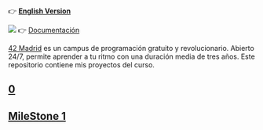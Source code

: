 :point_right: **[English Version](README_en.md)**

![](documentation/logo2.jpg)   👉 [Documentación](documentation/)

[42 Madrid](https://www.42madrid.com/) es un campus de programación gratuito y revolucionario. Abierto 24/7, permite aprender a tu ritmo con una duración media de tres años. Este repositorio contiene mis proyectos del curso.

## [0](0)
## [MileStone 1](milestone_1)




